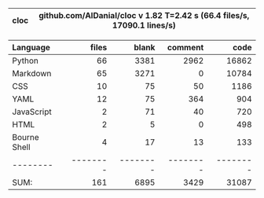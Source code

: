 cloc|github.com/AlDanial/cloc v 1.82  T=2.42 s (66.4 files/s, 17090.1 lines/s)
--- | ---

Language|files|blank|comment|code
:-------|-------:|-------:|-------:|-------:
Python|66|3381|2962|16862
Markdown|65|3271|0|10784
CSS|10|75|50|1186
YAML|12|75|364|904
JavaScript|2|71|40|720
HTML|2|5|0|498
Bourne Shell|4|17|13|133
--------|--------|--------|--------|--------
SUM:|161|6895|3429|31087
